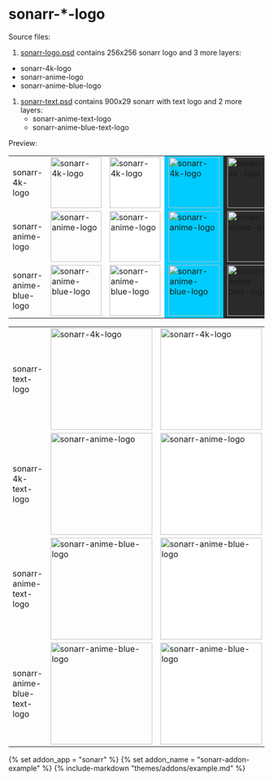 # sonarr-*-logo

Source files:

1. [sonarr-logo.psd](https://github.com/themepark-dev/theme.park/blob/master/css/addons/sonarr/sonarr-logo.psd) contains 256x256 sonarr logo and 3 more layers:

- sonarr-4k-logo
- sonarr-anime-logo
- sonarr-anime-blue-logo

1. [sonarr-text.psd](https://github.com/themepark-dev/theme.park/blob/master/css/addons/sonarr/sonarr-text.psd) contains 900x29 sonarr with text logo and 2 more layers:
    - sonarr-anime-text-logo
    - sonarr-anime-blue-text-logo

Preview:

<table>
  <tr>
    <td>sonarr-4k-logo</td>
    <td><img src="https://github.com/themepark-dev/theme.park/raw/master/css/addons/sonarr/sonarr-4k-logo/sonarr-4k.png" width="100" height="100" alt="sonarr-4k-logo"/></td>
    <td style="background-color: white">  <img src="https://github.com/themepark-dev/theme.park/raw/master/css/addons/sonarr/sonarr-4k-logo/sonarr-4k.png" width="100" height="100" alt="sonarr-4k-logo"/></td>
    <td style="background-color: #00ccff"><img src="https://github.com/themepark-dev/theme.park/raw/master/css/addons/sonarr/sonarr-4k-logo/sonarr-4k.png" width="100" height="100" alt="sonarr-4k-logo"/></td>
    <td style="background-color: #2a2a2a"><img src="https://github.com/themepark-dev/theme.park/raw/master/css/addons/sonarr/sonarr-4k-logo/sonarr-4k.png" width="100" height="100" alt="sonarr-4k-logo"/></td>
    <td style="background-color: #606060"><img src="https://github.com/themepark-dev/theme.park/raw/master/css/addons/sonarr/sonarr-4k-logo/sonarr-4k.png" width="100" height="100" alt="sonarr-4k-logo"/></td>
  </tr>
  <tr>
    <td>sonarr-anime-logo</td>
    <td>                                  <img src="https://github.com/themepark-dev/theme.park/raw/master/css/addons/sonarr/sonarr-anime-logo/sonarr-anime.png" width="100" height="100" alt="sonarr-anime-logo"/></td>
    <td style="background-color: white">  <img src="https://github.com/themepark-dev/theme.park/raw/master/css/addons/sonarr/sonarr-anime-logo/sonarr-anime.png" width="100" height="100" alt="sonarr-anime-logo"/></td>
    <td style="background-color: #00ccff"><img src="https://github.com/themepark-dev/theme.park/raw/master/css/addons/sonarr/sonarr-anime-logo/sonarr-anime.png" width="100" height="100" alt="sonarr-anime-logo"/></td>
    <td style="background-color: #2a2a2a"><img src="https://github.com/themepark-dev/theme.park/raw/master/css/addons/sonarr/sonarr-anime-logo/sonarr-anime.png" width="100" height="100" alt="sonarr-anime-logo"/></td>
    <td style="background-color: #606060"><img src="https://github.com/themepark-dev/theme.park/raw/master/css/addons/sonarr/sonarr-anime-logo/sonarr-anime.png" width="100" height="100" alt="sonarr-anime-logo"/></td>
  </tr>
  <tr>
    <td>sonarr-anime-blue-logo</td>
    <td>                                  <img src="https://github.com/themepark-dev/theme.park/raw/master/css/addons/sonarr/sonarr-anime-blue-logo/sonarr-anime-blue.png" width="100" height="100" alt="sonarr-anime-blue-logo"/></td>
    <td style="background-color: white">  <img src="https://github.com/themepark-dev/theme.park/raw/master/css/addons/sonarr/sonarr-anime-blue-logo/sonarr-anime-blue.png" width="100" height="100" alt="sonarr-anime-blue-logo"/></td>
    <td style="background-color: #00ccff"><img src="https://github.com/themepark-dev/theme.park/raw/master/css/addons/sonarr/sonarr-anime-blue-logo/sonarr-anime-blue.png" width="100" height="100" alt="sonarr-anime-blue-logo"/></td>
    <td style="background-color: #2a2a2a"><img src="https://github.com/themepark-dev/theme.park/raw/master/css/addons/sonarr/sonarr-anime-blue-logo/sonarr-anime-blue.png" width="100" height="100" alt="sonarr-anime-blue-logo"/></td>
    <td style="background-color: #606060"><img src="https://github.com/themepark-dev/theme.park/raw/master/css/addons/sonarr/sonarr-anime-blue-logo/sonarr-anime-blue.png" width="100" height="100" alt="sonarr-anime-blue-logo"/></td>

  </tr>
</table>

<table>
  <tr>
    <td>sonarr-text-logo</td>
    <td>                                  <img src="https://github.com/themepark-dev/theme.park/raw/master/css/addons/sonarr/sonarr-text-logo/sonarr-text.png" width="200" height=auto alt="sonarr-4k-logo"/></td>
    <td style="background-color: white">  <img src="https://github.com/themepark-dev/theme.park/raw/master/css/addons/sonarr/sonarr-text-logo/sonarr-text.png" width="200" height=auto alt="sonarr-4k-logo"/></td>
    <td style="background-color: #2a2a2a"><img src="https://github.com/themepark-dev/theme.park/raw/master/css/addons/sonarr/sonarr-text-logo/sonarr-text.png" width="200" height=auto alt="sonarr-4k-logo"/></td>
    <td style="background-color: #606060"><img src="https://github.com/themepark-dev/theme.park/raw/master/css/addons/sonarr/sonarr-text-logo/sonarr-text.png" width="200" height=auto alt="sonarr-4k-logo"/></td>
  </tr>
  <tr>
    <td>sonarr-4k-text-logo</td>
    <td>                                  <img src="https://github.com/themepark-dev/theme.park/raw/master/css/addons/sonarr/sonarr-4k-text-logo/sonarr-4k-text.png" width="200" height=auto alt="sonarr-anime-logo"/></td>
    <td style="background-color: white">  <img src="https://github.com/themepark-dev/theme.park/raw/master/css/addons/sonarr/sonarr-4k-text-logo/sonarr-4k-text.png" width="200" height=auto alt="sonarr-anime-logo"/></td>
    <td style="background-color: #2a2a2a"><img src="https://github.com/themepark-dev/theme.park/raw/master/css/addons/sonarr/sonarr-4k-text-logo/sonarr-4k-text.png" width="200" height=auto alt="sonarr-anime-logo"/></td>
    <td style="background-color: #606060"><img src="https://github.com/themepark-dev/theme.park/raw/master/css/addons/sonarr/sonarr-4k-text-logo/sonarr-4k-text.png" width="200" height=auto alt="sonarr-anime-logo"/></td>
  </tr>
  <tr>
    <td>sonarr-anime-text-logo</td>
    <td>                                  <img src="https://github.com/themepark-dev/theme.park/raw/master/css/addons/sonarr/sonarr-anime-text-logo/sonarr-anime-text.png" width="200" height=auto alt="sonarr-anime-blue-logo"/></td>
    <td style="background-color: white">  <img src="https://github.com/themepark-dev/theme.park/raw/master/css/addons/sonarr/sonarr-anime-text-logo/sonarr-anime-text.png" width="200" height=auto alt="sonarr-anime-blue-logo"/></td>
    <td style="background-color: #2a2a2a"><img src="https://github.com/themepark-dev/theme.park/raw/master/css/addons/sonarr/sonarr-anime-text-logo/sonarr-anime-text.png" width="200" height=auto alt="sonarr-anime-blue-logo"/></td>
    <td style="background-color: #606060"><img src="https://github.com/themepark-dev/theme.park/raw/master/css/addons/sonarr/sonarr-anime-text-logo/sonarr-anime-text.png" width="200" height=auto alt="sonarr-anime-blue-logo"/></td>
  </tr>
  <tr>
    <td>sonarr-anime-blue-text-logo</td>
    <td>                                  <img src="https://github.com/themepark-dev/theme.park/raw/master/css/addons/sonarr/sonarr-anime-blue-text-logo/sonarr-anime-blue-text.png" width="200" height=auto alt="sonarr-anime-blue-logo"/></td>
    <td style="background-color: white">  <img src="https://github.com/themepark-dev/theme.park/raw/master/css/addons/sonarr/sonarr-anime-blue-text-logo/sonarr-anime-blue-text.png" width="200" height=auto alt="sonarr-anime-blue-logo"/></td>
    <td style="background-color: #2a2a2a"><img src="https://github.com/themepark-dev/theme.park/raw/master/css/addons/sonarr/sonarr-anime-blue-text-logo/sonarr-anime-blue-text.png" width="200" height=auto alt="sonarr-anime-blue-logo"/></td>
    <td style="background-color: #606060"><img src="https://github.com/themepark-dev/theme.park/raw/master/css/addons/sonarr/sonarr-anime-blue-text-logo/sonarr-anime-blue-text.png" width="200" height=auto alt="sonarr-anime-blue-logo"/></td>
  </tr>
</table>


{% set addon_app = "sonarr" %}
{% set addon_name = "sonarr-addon-example" %}
{% include-markdown "themes/addons/example.md" %}